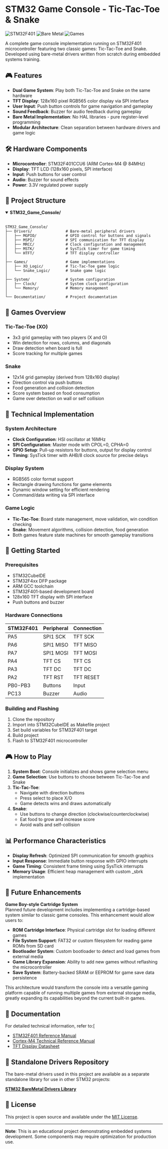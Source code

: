 # STM32 Game Console - Tic-Tac-Toe & Snake

![STM32F401](https://img.shields.io/badge/STM32F401-Cortex--M4-03234B.svg)
![Bare Metal](https://img.shields.io/badge/Bare--Metal-No%20HAL-green.svg)
![Games](https://img.shields.io/badge/Games-Tic--Tac--Toe%20%26%20Snake-blue.svg)

A complete game console implementation running on STM32F401 microcontroller featuring two classic games: Tic-Tac-Toe and Snake. Developed using bare-metal drivers written from scratch during embedded systems training.

## 🎮 Features

- **Dual Game System**: Play both Tic-Tac-Toe and Snake on the same hardware
- **TFT Display**: 128x160 pixel RGB565 color display via SPI interface
- **User Input**: Push button controls for game navigation and gameplay
- **Sound Feedback**: Buzzer for audio feedback during gameplay
- **Bare Metal Implementation**: No HAL libraries - pure register-level programming
- **Modular Architecture**: Clean separation between hardware drivers and game logic

## 🛠️ Hardware Components

- **Microcontroller**: STM32F401CCU6 (ARM Cortex-M4 @ 84MHz)
- **Display**: TFT LCD (128x160 pixels, SPI interface)
- **Input**: Push buttons for user control
- **Audio**: Buzzer for sound effects
- **Power**: 3.3V regulated power supply

## 📁 Project Structure
<details open>
<summary><b>STM32_Game_Console/</b></summary>

<br>

```text
STM32_Game_Console/
├── Drivers/               # Bare-metal peripheral drivers
│   ├── MGPIO/             # GPIO control for buttons and signals
│   ├── MSPI/              # SPI communication for TFT display
│   ├── MRCC/              # Clock configuration and management
│   ├── MSTK/              # SysTick timer for game timing
│   └── HTFT/              # TFT display controller
│
├── Games/                 # Game implementations
│   ├── XO_Logic/          # Tic-Tac-Toe game logic
│   └── Snake_Logic/       # Snake game logic
│
├── System/                # System configuration
│   ├── Clock/             # System clock configuration
│   └── Memory/            # Memory management
│
└── Documentation/         # Project documentation
```
</details> 

## 🎯 Games Overview

### Tic-Tac-Toe (XO)
- 3x3 grid gameplay with two players (X and O)
- Win detection for rows, columns, and diagonals
- Draw detection when board is full
- Score tracking for multiple games

### Snake
- 12x14 grid gameplay (derived from 128x160 display)
- Direction control via push buttons
- Food generation and collision detection
- Score system based on food consumption
- Game over detection on wall or self collision

## 🔧 Technical Implementation

### System Architecture
- **Clock Configuration**: HSI oscillator at 16MHz
- **SPI Configuration**: Master mode with CPOL=0, CPHA=0
- **GPIO Setup**: Pull-up resistors for buttons, output for display control
- **Timing**: SysTick timer with AHB/8 clock source for precise delays

### Display System
- RGB565 color format support
- Rectangle drawing functions for game elements
- Dynamic window setting for efficient rendering
- Command/data writing via SPI interface

### Game Logic
- **Tic-Tac-Toe**: Board state management, move validation, win condition checking
- **Snake**: Movement algorithms, collision detection, food generation
- Both games feature state machines for smooth gameplay transitions

## 🚀 Getting Started

### Prerequisites
- STM32CubeIDE
- STM32F4xx DFP package
- ARM GCC toolchain
- STM32F401-based development board
- 128x160 TFT display with SPI interface
- Push buttons and buzzer

### Hardware Connections
| STM32F401 | Peripheral | Connection |
|-----------|------------|------------|
| PA5       | SPI1 SCK   | TFT SCK    |
| PA6       | SPI1 MISO  | TFT MISO   |
| PA7       | SPI1 MOSI  | TFT MOSI   |
| PA4       | TFT CS     | TFT CS     |
| PA3       | TFT DC     | TFT DC     |
| PA2       | TFT RST    | TFT RESET  |
| PB0-PB3   | Buttons    | Input      |
| PC13      | Buzzer     | Audio      |

### Building and Flashing
1. Clone the repository
2. Import into STM32CubeIDE as Makefile project
3. Set build variables for STM32F401 target
4. Build project
5. Flash to STM32F401 microcontroller

## 🎮 How to Play

1. **System Boot**: Console initializes and shows game selection menu
2. **Game Selection**: Use buttons to choose between Tic-Tac-Toe and Snake
3. **Tic-Tac-Toe**:
   - Navigate with direction buttons
   - Press select to place X/O
   - Game detects wins and draws automatically
4. **Snake**:
   - Use buttons to change direction (clockwise/counterclockwise)
   - Eat food to grow and increase score
   - Avoid walls and self-collision

## 📊 Performance Characteristics

- **Display Refresh**: Optimized SPI communication for smooth graphics
- **Input Response**: Immediate button response with GPIO interrupts
- **Game Timing**: Consistent frame timing using SysTick interrupts
- **Memory Usage**: Efficient heap management with custom _sbrk implementation

## 🔮 Future Enhancements

**Game Boy-style Cartridge System**  
Planned future development includes implementing a cartridge-based system similar to classic game consoles. This enhancement would allow users to:

- **ROM Cartridge Interface**: Physical cartridge slot for loading different games
- **File System Support**: FAT32 or custom filesystem for reading game ROMs from SD card
- **Bootloader System**: Custom bootloader to detect and load games from external media
- **Game Library Expansion**: Ability to add new games without reflashing the microcontroller
- **Save System**: Battery-backed SRAM or EEPROM for game save data persistence

This architecture would transform the console into a versatile gaming platform capable of running multiple games from external storage media, greatly expanding its capabilities beyond the current built-in games.

## 📝 Documentation

For detailed technical information, refer to:[
- [STM32F401 Reference Manual](https://www.st.com/content/ccc/resource/technical/document/reference_manual/5d/b1/ef/b2/a1/66/40/80/DM00096844.pdf/files/DM00096844.pdf/jcr:content/translations/en.DM00096844.pdf)
- [Cortex-M4 Technical Reference Manual](https://www.st.com/resource/en/programming_manual/dm00046982-stm32-cortexm4-mcus-and-mpus-programming-manual-stmicroelectronics.pdf)
- [TFT Display Datasheet](https://www.kingtechdisplay.com/uploads/file/20241218/pv104007r0240h.pdf)

## 🔗 Standalone Drivers Repository

The bare-metal drivers used in this project are available as a separate standalone library for use in other STM32 projects:

**[STM32 BareMetal Drivers Library](https://github.com/Yahia-Sameh/stm32f4xx-firmware-and-drivers-ARM-Cortex-M)**  

## 📜 License

This project is open source and available under the [MIT License](LICENSE).

---

**Note**: This is an educational project demonstrating embedded systems development. Some components may require optimization for production use.
